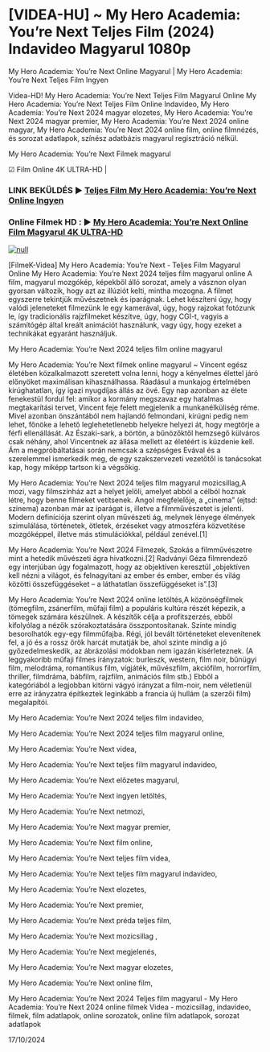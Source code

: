 # [VIDEA-HU] ~ My Hero Academia: You’re Next Teljes Film (2024) Indavideo Magyarul 1080p




My Hero Academia: You’re Next Online Magyarul | My Hero Academia: You’re Next Teljes Film Ingyen

Videa-HD! My Hero Academia: You’re Next Teljes Film Magyarul Online My Hero Academia: You’re Next Teljes Film Online Indavideo, My Hero Academia: You’re Next 2024 magyar elozetes, My Hero Academia: You’re Next 2024 magyar premier, My Hero Academia: You’re Next 2024 online magyar, My Hero Academia: You’re Next 2024 online film, online filmnézés, és sorozat adatlapok, színész adatbázis magyarul regisztráció nélkül.

My Hero Academia: You’re Next Filmek magyarul

☑ Film Online 4K ULTRA-HD |

### LINK BEKÜLDÉS ▶️ [Teljes Film My Hero Academia: You’re Next Online Ingyen](https://t.co/qOBhnhBzd1)

### Online Filmek HD : ▶️ [My Hero Academia: You’re Next Online Film Magyarul 4K ULTRA-HD](https://t.co/qOBhnhBzd1)

[![null](https://static.wixstatic.com/media/855a25_043b5abeb4ae4d35ac003198e7fe56ed~mv2.gif)](https://t.co/qOBhnhBzd1)

[FilmeK-Videa] My Hero Academia: You’re Next - Teljes Film Magyarul Online My Hero Academia: You’re Next 2024 teljes film magyarul online A film, magyarul mozgókép, képekből álló sorozat, amely a vásznon olyan gyorsan változik, hogy azt az illúziót kelti, mintha mozogna. A filmet egyszerre tekintjük művészetnek és iparágnak. Lehet készíteni úgy, hogy valódi jeleneteket filmezünk le egy kamerával, úgy, hogy rajzokat fotózunk le, így tradicionális rajzfilmeket készítve, úgy, hogy CGI-t, vagyis a számítógép által kreált animációt használunk, vagy úgy, hogy ezeket a technikákat egyaránt használjuk.

My Hero Academia: You’re Next 2024 teljes film online magyarul

My Hero Academia: You’re Next filmek online magyarul ~ Vincent egész életében közalkalmazott szeretett volna lenni, hogy a kényelmes élettel járó előnyöket maximálisan kihasználhassa. Ráadásul a munkajog értelmében kirúghatatlan, így igazi nyugdíjas állás az övé. Egy nap azonban az élete fenekestül fordul fel: amikor a kormány megszavaz egy hatalmas megtakarítási tervet, Vincent feje felett megjelenik a munkanélküliség réme. Mivel azonban önszántából nem hajlandó felmondani, kirúgni pedig nem lehet, főnöke a lehető leglehetetlenebb helyekre helyezi át, hogy megtörje a férfi ellenállását. Az Északi-sark, a börtön, a bűnözőktől hemzsegő külváros csak néhány, ahol Vincentnek az állása mellett az életéért is küzdenie kell. Ám a megpróbáltatásai során nemcsak a szépséges Evával és a szerelemmel ismerkedik meg, de egy szakszervezeti vezetőtől is tanácsokat kap, hogy miképp tartson ki a végsőkig.

My Hero Academia: You’re Next 2024 teljes film magyarul mozicsillag,A mozi, vagy filmszínház azt a helyet jelöli, amelyet abból a célból hoznak létre, hogy benne filmeket vetítsenek. Angol megfelelője, a „cinema” (ejtsd: szinema) azonban már az iparágat is, illetve a filmművészetet is jelenti. Modern definíciója szerint olyan művészeti ág, melynek lényege élmények szimulálása, történetek, ötletek, érzéseket vagy atmoszféra közvetítése mozgóképpel, illetve más stimulációkkal, például zenével.[1]

My Hero Academia: You’re Next 2024 Filmezek, Szokás a filmművészetre mint a hetedik művészeti ágra hivatkozni.[2] Radványi Géza filmrendező egy interjúban úgy fogalmazott, hogy az objektíven keresztül „objektíven kell nézni a világot, és felnagyítani az ember és ember, ember és világ közötti összefüggéseket – a láthatatlan összefüggéseket is”.[3]

My Hero Academia: You’re Next 2024 online letöltés,A közönségfilmek (tömegfilm, zsánerfilm, műfaji film) a populáris kultúra részét képezik, a tömegek számára készülnek. A készítők célja a profitszerzés, ebből kifolyólag a nézők szórakoztatására összpontosítanak. Szinte mindig besorolhatók egy-egy filmműfajba. Régi, jól bevált történeteket elevenítenek fel, a jó és a rossz örök harcát mutatják be, ahol szinte mindig a jó győzedelmeskedik, az ábrázolási módokban nem igazán kísérleteznek. (A leggyakoribb műfaji filmes irányzatok: burleszk, western, film noir, bűnügyi film, melodráma, romantikus film, vígjáték, művészfilm, akciófilm, horrorfilm, thriller, filmdráma, bábfilm, rajzfilm, animációs film stb.) Ebből a kategóriából a legjobban kitörni vágyó irányzat a film-noir, nem véletlenül erre az irányzatra építkeztek leginkább a francia új hullám (a szerzői film) megalapítói.

My Hero Academia: You’re Next 2024 teljes film indavideo,

My Hero Academia: You’re Next 2024 teljes film magyarul online,

My Hero Academia: You’re Next videa,

My Hero Academia: You’re Next teljes film magyarul indavideo,

My Hero Academia: You’re Next előzetes magyarul,

My Hero Academia: You’re Next ingyen letöltés,

My Hero Academia: You’re Next netmozi,

My Hero Academia: You’re Next magyar premier,

My Hero Academia: You’re Next film online,

My Hero Academia: You’re Next teljes film videa,

My Hero Academia: You’re Next teljes film magyarul indavideo,

My Hero Academia: You’re Next elozetes,

My Hero Academia: You’re Next premier,

My Hero Academia: You’re Next préda teljes film,

My Hero Academia: You’re Next mozicsillag ,

My Hero Academia: You’re Next megjelenés,

My Hero Academia: You’re Next magyar elozetes,

My Hero Academia: You’re Next online film,

My Hero Academia: You’re Next 2024 Teljes film magyarul - My Hero Academia: You’re Next 2024 online filmek Videa - mozicsillag, indavideo, filmek, film adatlapok, online sorozatok, online film adatlapok, sorozat adatlapok

17/10/2024
